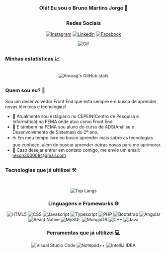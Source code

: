 <div align="center">

### Olá! Eu sou o Bruno Martins Jorge 🫡

##

### Redes Sociais

[![Instagram](https://img.shields.io/badge/Instagram-E4405F?style=for-the-badge&logo=instagram&logoColor=white)](https://www.instagram.com/brunomartinsjorge/)
[![Linkedin](https://img.shields.io/badge/LinkedIn-0077B5?style=for-the-badge&logo=linkedin&logoColor=white)](https://www.linkedin.com/in/bruno-martins-jorge-2608322b9/)
[![Facebook](https://img.shields.io/badge/Facebook-1877F2?style=for-the-badge&logo=facebook&logoColor=white)](https://www.facebook.com/profile.php?id=100039716478039)

<div style="width: 400px;">

![Gif](https://i.pinimg.com/originals/e4/26/70/e426702edf874b181aced1e2fa5c6cde.gif)

</div>

</div>

##

### Minhas estatísticas 📈

<div align="center" style="margin-top: 30px;">

![Anurag's GitHub stats](https://github-readme-stats.vercel.app/api?username=BrunoMartinsJorge&show_icons=true&theme=radical&title_color=dec129&locale=pt-br&cache_seconds=60)

</div>

##

### Quem sou eu? 🤔

Sou um desenvolvedor Front End que está sempre em busca de aprender novas técnicas e tecnologias!

<ul>
    <li>
    💼
    Atualmente sou estágiario no CEPEIN(Centro de Pesquisa e Informática) na FEMA onde atuo como Front End.
    </li>
    <li>
    🎒
    E támbem na FEMA sou aluno do curso de ADS(Análise e Desenvolvimento de Sistemas) do 2º ano.
    </li>
    <li>
    ☕
    Em meu tempo livre eu busco aprender mais sobre as tecnologias que conheço, além de buscar aprender outras novas para me aprimorar.
    </li>
    <li>
    📱
    Caso desejar entrar em contato comigo, me envie um email: <a href="mailto:rexon300008@gmail.com">rexon300008@gmail.com</a>
    </li>
</ul>

<div align="center">

</div>

##

### Tecnologias que já ultilizei ⚒️

<div align="center"><br/>

![Top Langs](https://github-readme-stats.vercel.app/api/top-langs/?username=BrunoMartinsJorge&layout=compact&locale=pt-br&cache_seconds=60)

### Linguagens e Frameworks 🌐

<div style="display: inline_block">

![HTML5](https://img.shields.io/badge/HTML5-E34F26?style=for-the-badge&logo=html5&logoColor=white)
![CSS](https://img.shields.io/badge/CSS-239120?&style=for-the-badge&logo=css3&logoColor=white)
![Javascript](https://img.shields.io/badge/JavaScript-F7DF1E?style=for-the-badge&logo=javascript&logoColor=black)
![Typescript](https://img.shields.io/badge/TypeScript-007ACC?style=for-the-badge&logo=typescript&logoColor=white)
![PHP](https://img.shields.io/badge/PHP-777BB4?style=for-the-badge&logo=php&logoColor=white)
![Bootstrap](https://img.shields.io/badge/Bootstrap-563D7C?style=for-the-badge&logo=bootstrap&logoColor=white)
![Angular](https://img.shields.io/badge/Angular-DD0031?style=for-the-badge&logo=angular&logoColor=white)
![React Native](https://img.shields.io/badge/React_Native-20232A?style=for-the-badge&logo=react&logoColor=61DAFB)
![MySQL](https://img.shields.io/badge/MySQL-00000F?style=for-the-badge&logo=mysql&logoColor=white)
![MongoDB](https://img.shields.io/badge/MongoDB-4EA94B?style=for-the-badge&logo=mongodb&logoColor=white)
![C++](https://img.shields.io/badge/C%2B%2B-00599C?style=for-the-badge&logo=c%2B%2B&logoColor=white)
![Java](https://img.shields.io/badge/java-%23ED8B00.svg?style=for-the-badge&logo=openjdk&logoColor=white)

### Ferramentas que já ultilizei 💻

![Visual Studio Code](https://img.shields.io/badge/Visual_Studio_Code-0078D4?style=for-the-badge&logo=visual%20studio%20code&logoColor=white)
![Notepad++](https://img.shields.io/badge/Notepad++-90E59A.svg?style=for-the-badge&logo=notepad%2B%2B&logoColor=black)
![IntelliJ IDEA](https://img.shields.io/badge/IntelliJ_IDEA-000000.svg?style=for-the-badge&logo=intellij-idea&logoColor=white)

</div>

</div>
